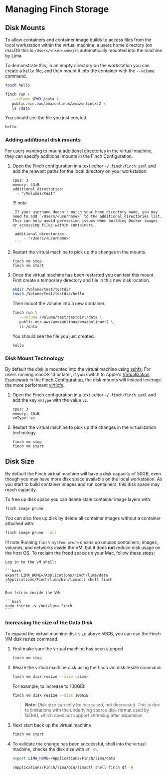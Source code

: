 # Managing Finch Storage

## Disk Mounts

To allow containers and container image builds to access files from the local
workstation within the virtual machine, a users home directory (on macOS this is
`/Users/<username>`) is automatically
mounted into the machine by Lima.

To demonstrate this, in an empty directory on the workstation you can create a
`hello` file, and then mount it into the container with the `--volume` command.

```bash
touch hello

finch run \
   --volume $PWD:/data \
   public.ecr.aws/amazonlinux/amazonlinux:2 \
   ls /data
```

You should see the file you just created.

```bash
hello
```

### Adding additional disk mounts

For users wanting to mount additional directories in the virtual machine, they
can specify additional mounts in the Finch Configuration.

1. Open the Finch configuration in a text editor `~/.finch/finch.yaml` and add
   the relevant paths for the local directory on your workstation.

    ```
    cpus: 3
    memory: 4GiB
    additional_directories:
      - "/Volumes/test"
    ```
    !!! note 
    
        If your username doesn't match your home directory name, you may need to add `/Users/<username>` to the additional_directories list. This can help avoid permission issues when building Docker images or accessing files within containers.
        ```
        additional_directories:
            - "/Users/<username>"
        ```
2. Restart the virtual machine to pick up the changes in the mounts.

    ```
    finch vm stop
    finch vm start
    ```

3. Once the virtual machine has been restarted you can test this mount. First
   create a temporary directory and file in this new disk location.

    ```bash
    mkdir /Volume/test/testdir
    touch /Volume/test/testdir/hello
    ```

    Then mount the volume into a new container.

    ```bash
    finch run \
       --volume /Volume/test/testdir:/data \
       public.ecr.aws/amazonlinux/amazonlinux:2 \
       ls /data
    ```

    You should see the file you just created.

    ```bash
    hello
    ```


### Disk Mount Technology

By default the disk is mounted into the virtual machine using
[sshfs](https://github.com/libfuse/sshfs). For users running macOS 13 or later,
if you switch to Apple's [Virtualization
Framework](https://developer.apple.com/documentation/virtualization) in the
[Finch Configuration](/docs/configuration-reference/), the disk mounts will
instead leverage the more performant
[virtiofs](https://developer.apple.com/documentation/virtualization/shared_directories).

1. Open the Finch configuration in a text editor `~/.finch/finch.yaml` and add
   the key `vmType` with the value `vz`.

    ```
    cpus: 3
    memory: 4GiB
    vmType: vz
    ```

2. Restart the virtual machine to pick up the changes in the virtualization technology.

    ```
    finch vm stop
    finch vm start
    ```

## Disk Size

By default the Finch virtual machine will have a disk capacity of 50GB, even
though you may have more disk space available on the local workstation. As you
start to build container images and run containers, this disk space may reach
capacity.

To free up disk space you can delete stale container image layers with:

```bash
finch image prune
```

You can also free up disk by delete all container images without a container
attached with:

```bash
finch image prune --all
```

!!! note
      Running `finch system prune` cleans up unused containers, images, volumes, and networks inside the VM, but it 
      does **not** reduce disk usage on the host OS. To reclaim the freed space on your Mac, follow these steps:

    Log in to the VM shell:

    ```bash
    export LIMA_HOME=/Applications/Finch/lima/data
    /Applications/Finch/lima/bin/limactl shell finch
    ```

    Run fstrim inside the VM:

    ```bash
    sudo fstrim -v /mnt/lima-finch
    ```

### Increasing the size of the Data Disk

To expand the virtual machine disk size above 50GB, you can use the Finch VM disk resize command.

1. First make sure the virtual machine has been stopped

    ```bash
    finch vm stop
    ```

2. Resize the virtual machine disk using the finch vm disk resize command.

    ```bash
    finch vm disk resize --size <size>
    ```

    For example, to increase to 100GiB:

    ```bash
    finch vm disk resize --size 100GiB
    ```
   > **Note:** Disk size can only be increased, not decreased. This is due to limitations with the underlying sparse
   disk format used by QEMU, which does not support shrinking after expansion.

3. Next start back up the virtual machine

    ```bash
    finch vm start
    ```

4. To validate the change has been successful, shell into the
   virtual machine, checks the disk size with `df -h`.

    ```bash
    export LIMA_HOME=/Applications/Finch/lima/data

    /Applications/Finch/lima/bin/limactl shell finch df -H
    ```

